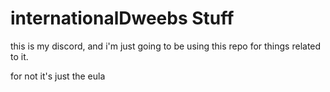 # internationalDweebs Stuff

this is my discord, and i'm just going to be using this repo for things related to it.

for not it's just the eula
